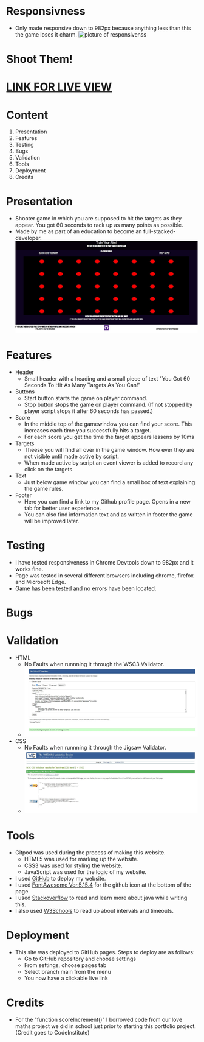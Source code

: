 # Responsivness

* Only made responsive down to 982px because anything less than this the game loses it charm.
![picture of responsivenss]()

# Shoot Them!

# [LINK FOR LIVE VIEW]()

# Content

1. Presentation
2. Features
3. Testing
4. Bugs
5. Validation
6. Tools
7. Deployment
8. Credits

# Presentation

* Shooter game in which you are supposed to hit the targets as they appear. You got 60 seconds to rack up as many points as possible.
* Made by me as part of an education to become an full-stacked-developer.
  ![picture of full-page](/assets/readme-img/full-page.jpg)

# Features

* Header
    * Small header with a heading and a small piece of text "You Got 60 Seconds To Hit As Many Targets As You Can!"
* Buttons
    * Start button starts the game on player command.
    * Stop button stops the game on player command. (If not stopped by player script stops it after 60 seconds has passed.)
* Score
    * In the middle top of the gamewindow you can find your score. This increases each time you successfully hits a target.
    * For each score you get the time the target appears lessens by 10ms
* Targets
    * Theese you will find all over in the game window. How ever they are not visible until made active by script.
    * When made active by script an event viewer is added to record any click on the targets.
* Text
    * Just below game window you can find a small box of text explaining the game rules.
* Footer
    * Here you can find a link to my Github profile page. Opens in a new tab for better user experience.
    * You can also find information text and as written in footer the game will be improved later.

# Testing

* I have tested responsiveness in Chrome Devtools down to 982px and it works fine.
* Page was tested in several different browsers including chrome, firefox and Microsoft Edge.
* Game has been tested and no errors have been located.

# Bugs

# Validation

* HTML
    * No Faults when runnning it through the WSC3 Validator.
    * ![picture of WSC3 Validation of the HTML](/assets/readme-img/html-vali.jpg)
* CSS
    * No Faults when runnning it through the Jigsaw Validator.
    * ![picture of Jigsaw Validation of the CSS](/assets/readme-img/css-vali.jpg)

# Tools

* Gitpod was used during the process of making this website.
    * HTML5 was used for marking up the website.
    * CSS3 was used for styling the website.
    * JavaScript was used for the logic of my website.
* I used [GitHub](https://github.com/) to deploy my website.
* I used [FontAwesome Ver.5.15.4](https://fontawesome.com/) for the github icon at the bottom of the page.
* I used [Stackoverflow](https://stackoverflow.com/) to read and learn more about java while writing this.
* I also used [W3Schools](https://www.w3schools.com/) to read up about intervals and timeouts.

# Deployment

* This site was deployed to GitHub pages. Steps to deploy are as follows:
    * Go to GitHub repository and choose settings
    * From settings, choose pages tab
    * Select branch main from the menu
    * You now have a clickable live link

# Credits

* For the "function scoreIncrement()" I borrowed code from our love maths project we did in school just prior to starting this portfolio project. (Credit goes to CodeInstitute)